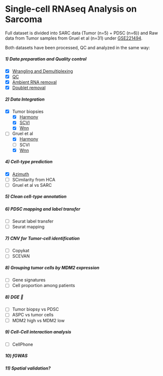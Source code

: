 # Single-cell RNAseq Analysis on Sarcoma


Full dataset is divided into SARC data (Tumor (n=5) + PDSC (n=6)) and Raw data from Tumor samples from Gruel et al (n=31) under [GSE221494](https://www.ncbi.nlm.nih.gov/geo/query/acc.cgi?acc=GSE221494).

Both datasets have been processed, QC and analyzed in the same way:

#####  1) Data preparation and Quality control
- [x] [Wrangling and Demultiplexing](https://github.com/Caminou/SRC_SC/tree/Load_Seurat/Load_Samples.Rmd)
- [x] [QC](https://caminou.github.io/SARC_SC/QC/QC.html)
- [X] [Ambient RNA removal](https://github.com/Caminou/SARC_SC/blob/main/Ambient_RNA/)
- [X] [Doublet removal](https://github.com/Caminou/SARC_SC/blob/main/Doublet_removal)
##### 2) Data Integration
- [X] Tumor biopsies
  - [x] [Harmony](https://github.com/Caminou/SARC_SC/blob/main/Integration/Integration_Tumor.Rmd#L124)
  - [x] [SCVI](https://github.com/Caminou/SARC_SC/blob/main/Integration/scvi_Tumor.ipynb)
  - [x] [Wnn](https://github.com/Caminou/SARC_SC/blob/main/Integration/Integration_Tumor.Rmd#L150)
- [ ] Gruel et al
  - [x] [Harmony](https://github.com/Caminou/SARC_SC/blob/main/Integration/Integration_Gruel.Rmd#L145)
  - [ ] SCVI
  - [x] [Wnn](https://github.com/Caminou/SARC_SC/blob/main/Integration/Integration_Gruel.Rmd#L158)
##### 4) Cell-type prediction
- [X] [Azimuth](https://github.com/Caminou/SARC_SC/blob/main/Integration/Integration_Tumor.Rmd#L64)
- [ ] SCimilarity from HCA
- [ ] Gruel et al vs SARC
##### 5) Clean cell-type annotation
##### 6) PDSC mapping and label transfer
- [ ] Seurat label transfer
- [ ] Seurat mapping
##### 7) CNV for Tumor-cell identification
- [ ] Copykat
- [ ] SCEVAN
##### 8) Grouping tumor cells by MDM2 expression
- [ ] Gene signatures
- [ ] Cell proportion among patients 
##### 8) DGE :tada:
- [ ] Tumor biopsy vs PDSC
- [ ] ASPC vs tumor cells
- [ ] MDM2 high vs MDM2 low
##### 9) Cell-Cell interaction analysis
- [ ] CellPhone
##### 10) fGWAS
##### 11) Spatial validation?


